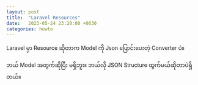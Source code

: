 ```yaml
---
layout: post
title:  "Laravel Resources"
date:   2023-05-24 23:20:00 +0630
categories: howto
---
```


Laravel မှာ Resource ဆိုတာက Model ကို Json ပြောင်းပေးတဲ့ Converter ပဲ။

ဘယ် Model အတွက်ဆိုပြီး မရှိဘူး။
ဘယ်လို JSON Structure ထွက်မယ်ဆိုတာပဲ​ရှိတယ်။

